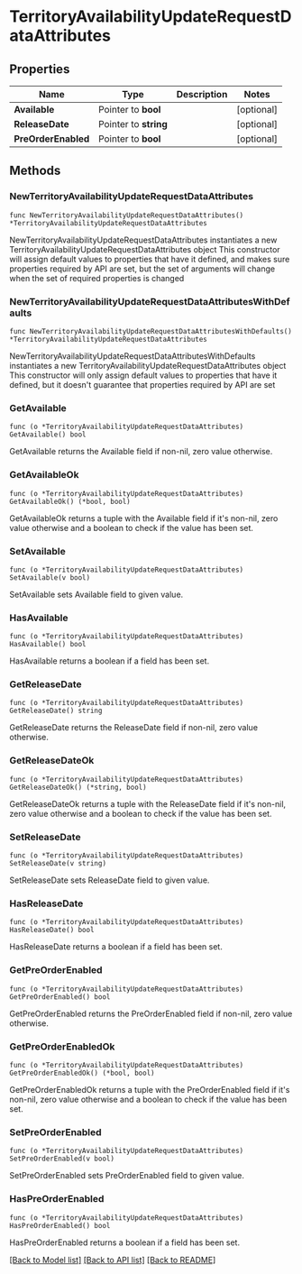 # TerritoryAvailabilityUpdateRequestDataAttributes

## Properties

Name | Type | Description | Notes
------------ | ------------- | ------------- | -------------
**Available** | Pointer to **bool** |  | [optional] 
**ReleaseDate** | Pointer to **string** |  | [optional] 
**PreOrderEnabled** | Pointer to **bool** |  | [optional] 

## Methods

### NewTerritoryAvailabilityUpdateRequestDataAttributes

`func NewTerritoryAvailabilityUpdateRequestDataAttributes() *TerritoryAvailabilityUpdateRequestDataAttributes`

NewTerritoryAvailabilityUpdateRequestDataAttributes instantiates a new TerritoryAvailabilityUpdateRequestDataAttributes object
This constructor will assign default values to properties that have it defined,
and makes sure properties required by API are set, but the set of arguments
will change when the set of required properties is changed

### NewTerritoryAvailabilityUpdateRequestDataAttributesWithDefaults

`func NewTerritoryAvailabilityUpdateRequestDataAttributesWithDefaults() *TerritoryAvailabilityUpdateRequestDataAttributes`

NewTerritoryAvailabilityUpdateRequestDataAttributesWithDefaults instantiates a new TerritoryAvailabilityUpdateRequestDataAttributes object
This constructor will only assign default values to properties that have it defined,
but it doesn't guarantee that properties required by API are set

### GetAvailable

`func (o *TerritoryAvailabilityUpdateRequestDataAttributes) GetAvailable() bool`

GetAvailable returns the Available field if non-nil, zero value otherwise.

### GetAvailableOk

`func (o *TerritoryAvailabilityUpdateRequestDataAttributes) GetAvailableOk() (*bool, bool)`

GetAvailableOk returns a tuple with the Available field if it's non-nil, zero value otherwise
and a boolean to check if the value has been set.

### SetAvailable

`func (o *TerritoryAvailabilityUpdateRequestDataAttributes) SetAvailable(v bool)`

SetAvailable sets Available field to given value.

### HasAvailable

`func (o *TerritoryAvailabilityUpdateRequestDataAttributes) HasAvailable() bool`

HasAvailable returns a boolean if a field has been set.

### GetReleaseDate

`func (o *TerritoryAvailabilityUpdateRequestDataAttributes) GetReleaseDate() string`

GetReleaseDate returns the ReleaseDate field if non-nil, zero value otherwise.

### GetReleaseDateOk

`func (o *TerritoryAvailabilityUpdateRequestDataAttributes) GetReleaseDateOk() (*string, bool)`

GetReleaseDateOk returns a tuple with the ReleaseDate field if it's non-nil, zero value otherwise
and a boolean to check if the value has been set.

### SetReleaseDate

`func (o *TerritoryAvailabilityUpdateRequestDataAttributes) SetReleaseDate(v string)`

SetReleaseDate sets ReleaseDate field to given value.

### HasReleaseDate

`func (o *TerritoryAvailabilityUpdateRequestDataAttributes) HasReleaseDate() bool`

HasReleaseDate returns a boolean if a field has been set.

### GetPreOrderEnabled

`func (o *TerritoryAvailabilityUpdateRequestDataAttributes) GetPreOrderEnabled() bool`

GetPreOrderEnabled returns the PreOrderEnabled field if non-nil, zero value otherwise.

### GetPreOrderEnabledOk

`func (o *TerritoryAvailabilityUpdateRequestDataAttributes) GetPreOrderEnabledOk() (*bool, bool)`

GetPreOrderEnabledOk returns a tuple with the PreOrderEnabled field if it's non-nil, zero value otherwise
and a boolean to check if the value has been set.

### SetPreOrderEnabled

`func (o *TerritoryAvailabilityUpdateRequestDataAttributes) SetPreOrderEnabled(v bool)`

SetPreOrderEnabled sets PreOrderEnabled field to given value.

### HasPreOrderEnabled

`func (o *TerritoryAvailabilityUpdateRequestDataAttributes) HasPreOrderEnabled() bool`

HasPreOrderEnabled returns a boolean if a field has been set.


[[Back to Model list]](../README.md#documentation-for-models) [[Back to API list]](../README.md#documentation-for-api-endpoints) [[Back to README]](../README.md)


